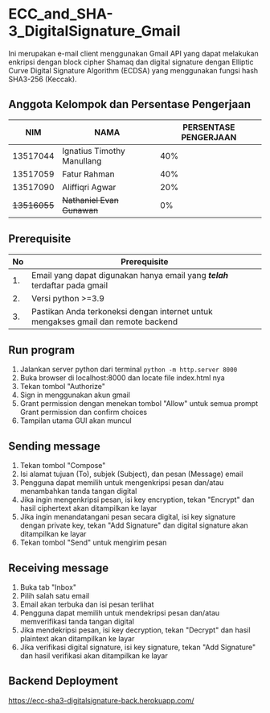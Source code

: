 # ECC_and_SHA-3_DigitalSignature_Gmail
Ini merupakan e-mail client menggunakan Gmail API yang dapat melakukan enkripsi dengan block cipher Shamaq dan digital signature dengan Elliptic Curve Digital Signature Algorithm (ECDSA) yang menggunakan fungsi hash SHA3-256 (Keccak).

## Anggota Kelompok dan Persentase Pengerjaan 
|NIM           | NAMA                       |PERSENTASE PENGERJAAN |
|--------------|----------------------------|----------------------|
|13517044      | Ignatius Timothy Manullang | 40%                  |
|13517059      | Fatur Rahman               | 40%                  |
|13517090      | Aliffiqri Agwar            | 20%                  |
|~~13516055~~  | ~~Nathaniel Evan Gunawan~~ | 0%                   |

## Prerequisite
|No | Prerequisite                                                                      |
|---|-----------------------------------------------------------------------------------|
|1. | Email yang dapat digunakan hanya email yang ***telah*** terdaftar pada gmail      |
|2. | Versi python >=3.9                                                                |
|3. | Pastikan Anda terkoneksi dengan internet untuk mengakses gmail dan remote backend |

## Run program
1. Jalankan server python dari terminal
`python -m http.server 8000`
2. Buka browser di localhost:8000 dan locate file index.html nya
3. Tekan tombol "Authorize"
4. Sign in menggunakan akun gmail
5. Grant permission dengan menekan tombol "Allow" untuk semua prompt Grant permission dan confirm choices
6. Tampilan utama GUI akan muncul

## Sending message
1. Tekan tombol "Compose"
2. Isi alamat tujuan (To), subjek (Subject), dan pesan (Message) email
3. Pengguna dapat memilih untuk mengenkripsi pesan dan/atau menambahkan tanda tangan digital
4. Jika ingin mengenkripsi pesan, isi key encryption, tekan "Encrypt" dan hasil ciphertext akan ditampilkan ke layar
5. Jika ingin menandatangani pesan secara digital, isi key signature dengan private key, tekan "Add Signature" dan digital signature akan ditampilkan ke layar
6. Tekan tombol "Send" untuk mengirim pesan

## Receiving message
1. Buka tab "Inbox"
2. Pilih salah satu email
3. Email akan terbuka dan isi pesan terlihat
4. Pengguna dapat memilih untuk mendekripsi pesan dan/atau memverifikasi tanda tangan digital
5. Jika mendekripsi pesan, isi key decryption, tekan "Decrypt" dan hasil plaintext akan ditampilkan ke layar
6. Jika verifikasi digital signature, isi key signature, tekan "Add Signature" dan hasil verifikasi akan ditampilkan ke layar

## Backend Deployment
https://ecc-sha3-digitalsignature-back.herokuapp.com/

